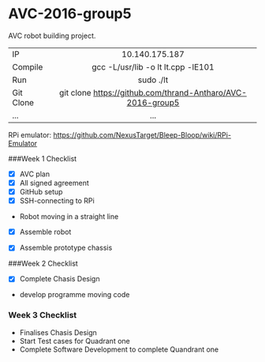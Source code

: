 # AVC-2016-group5
AVC robot building project.

|  |   |
| :------------ |:---------------:| 
| IP | 10.140.175.187 |
| Compile | gcc -L/usr/lib -o lt lt.cpp -lE101 |
| Run | sudo ./lt |
| Git Clone | git clone https://github.com/thrand-Antharo/AVC-2016-group5 |
| ...      | ... |

RPi emulator: https://github.com/NexusTarget/Bleep-Bloop/wiki/RPi-Emulator



###Week 1 Checklist 

- [x] AVC plan 
-  [x] All signed agreement 
- [x] GitHub setup
- [x] SSH-connecting to RPi 
- Robot moving in a straight line 
- [x] Assemble robot
- [x] Assemble prototype chassis 


###Week 2 Checklist 

- [x] Complete Chasis Design 
-  develop programme moving code 


 

### Week 3 Checklist 

- Finalises Chasis Design 
- Start Test cases for Quadrant one 
- Complete Software Development to complete Quandrant one 
  
  

